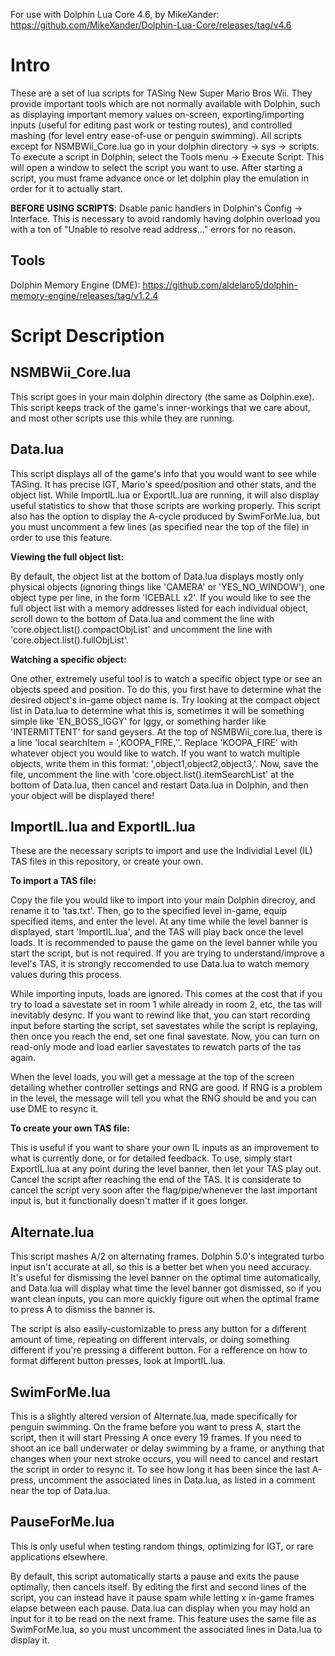 For use with Dolphin Lua Core 4.6, by MikeXander: https://github.com/MikeXander/Dolphin-Lua-Core/releases/tag/v4.6

# Intro

These are a set of lua scripts for TASing New Super Mario Bros Wii. They provide important tools which are not normally available with Dolphin, such as displaying important memory values on-screen, exporting/importing inputs (useful for editing past work or testing routes), and controlled mashing (for level entry ease-of-use or penguin swimming). All scripts except for NSMBWii_Core.lua go in your dolphin directory -> sys -> scripts. To execute a script in Dolphin, select the Tools menu -> Execute Script. This will open a window to select the script you want to use. After starting a script, you must frame advance once or let dolphin play the emulation in order for it to actually start.

**BEFORE USING SCRIPTS**: Dsable panic handlers in Dolphin's Config -> Interface. This is necessary to avoid randomly having dolphin overload you with a ton of "Unable to resolve read address..." errors for no reason.

## Tools

Dolphin Memory Engine (DME): https://github.com/aldelaro5/dolphin-memory-engine/releases/tag/v1.2.4

# Script Description

## NSMBWii_Core.lua

This script goes in your main dolphin directory (the same as Dolphin.exe). This script keeps track of the game's inner-workings that we care about, and most other scripts use this while they are running.

## Data.lua

This script displays all of the game's info that you would want to see while TASing. It has precise IGT, Mario's speed/position and other stats, and the object list. While ImportIL.lua or ExportIL.lua are running, it will also display useful statistics to show that those scripts are working properly. This script also has the option to display the A-cycle produced by SwimForMe.lua, but you must uncomment a few lines (as specified near the top of the file) in order to use this feature.
  
  **Viewing the full object list:**
  
  By default, the object list at the bottom of Data.lua displays mostly only physical objects (ignoring things like 'CAMERA' or 'YES_NO_WINDOW'), one object type per line, in the form 'ICEBALL x2'. If you would like to see the full object list with a memory addresses listed for each individual object, scroll down to the bottom of Data.lua and comment the line with 'core.object.list().compactObjList' and uncomment the line with 'core.object.list().fullObjList'. 
  
  **Watching a specific object:**
  
  One other, extremely useful tool is to watch a specific object type or see an objects speed and position. To do this, you first have to determine what the desired object's in-game object name is. Try looking at the compact object list in Data.lua to determine what this is, sometimes it will be something simple like 'EN_BOSS_IGGY' for Iggy, or something harder like 'INTERMITTENT' for sand geysers. At the top of NSMBWii_core.lua, there is a line 'local searchItem = ',KOOPA_FIRE,''. Replace 'KOOPA_FIRE' with whatever object you would like to watch. If you want to watch multiple objects, write them in this format: ',object1,object2,object3,'. Now, save the file, uncomment the line with 'core.object.list().itemSearchList' at the bottom of Data.lua, then cancel and restart Data.lua in Dolphin, and then your object will be displayed there!

## ImportIL.lua and ExportIL.lua

These are the necessary scripts to import and use the Individial Level (IL) TAS files in this repository, or create your own. 
  
**To import a TAS file:**

Copy the file you would like to import into your main Dolphin direcroy, and rename it to 'tas.txt'. Then, go to the specified level in-game, equip specified items, and enter the level. At any time while the level banner is displayed, start 'ImportIL.lua', and the TAS will play back once the level loads. It is recommended to pause the game on the level banner while you start the script, but is not required. If you are trying to understand/improve a level's TAS, it is strongly reccomended to use Data.lua to watch memory values during this process. 
  
  While importing inputs, loads are ignored. This comes at the cost that if you try to load a savestate set in room 1 while already in room 2, etc, the tas will inevitably desync. If you want to rewind like that, you can start recording input before starting the script, set savestates while the script is replaying, then once you reach the end, set one final savestate. Now, you can turn on read-only mode and load earlier savestates to rewatch parts of the tas again.
  
  When the level loads, you will get a message at the top of the screen detailing whether controller settings and RNG are good. If RNG is a problem in the level, the message will tell you what the RNG should be and you can use DME to resync it.

**To create your own TAS file:**

This is useful if you want to share your own IL inputs as an improvement to what is currently done, or for detailed feedback. To use, simply start ExportIL.lua at any point during the level banner, then let your TAS play out. Cancel the script after reaching the end of the TAS. It is considerate to cancel the script very soon after the flag/pipe/whenever the last important input is, but it functionally doesn't matter if it goes longer.

## Alternate.lua

This script mashes A/2 on alternating frames. Dolphin 5.0's integrated turbo input isn't accurate at all, so this is a better bet when you need accuracy. It's useful for dismissing the level banner on the optimal time automatically, and Data.lua will display what time the level banner got dismissed, so if you want clean inputs, you can more quickly figure out when the optimal frame to press A to dismiss the banner is. 

The script is also easily-customizable to press any button for a different amount of time, repeating on different intervals, or doing something different if you're pressing a different button. For a refference on how to format different button presses, look at ImportIL.lua.

## SwimForMe.lua

This is a slightly altered version of Alternate.lua, made specifically for penguin swimming. On the frame before you want to press A, start the script, then it will start Pressing A once every 19 frames. If you need to shoot an ice ball underwater or delay swimming by a frame, or anything that changes when your next stroke occurs, you will need to cancel and restart the script in order to resync it. To see how long it has been since the last A-press, uncomment the associated lines in Data.lua, as listed in a comment near the top of Data.lua.

## PauseForMe.lua

This is only useful when testing random things, optimizing for IGT, or rare applications elsewhere.

By default, this script automatically starts a pause and exits the pause optimally, then cancels itself. By editing the first and second lines of the script, you can instead have it pause spam while letting x in-game frames elapse between each pause. Data.lua can display when you may hold an input for it to be read on the next frame. This feature uses the same file as SwimForMe.lua, so you must uncomment the associated lines in Data.lua to display it.
